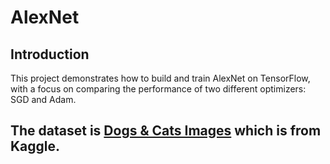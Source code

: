 # AlexNet

## Introduction
This project demonstrates how to build and train AlexNet on TensorFlow, with a focus on comparing the performance of two different optimizers: SGD and Adam.

## The dataset is [Dogs & Cats Images](https://www.kaggle.com/datasets/chetankv/dogs-cats-images) which is from Kaggle.
